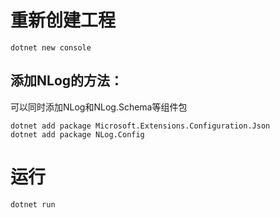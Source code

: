 # 重新创建工程

```
dotnet new console
```

## 添加NLog的方法：

可以同时添加NLog和NLog.Schema等组件包

```
dotnet add package Microsoft.Extensions.Configuration.Json
dotnet add package NLog.Config
```

# 运行

```
dotnet run
```